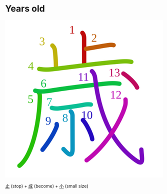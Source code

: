 # Years old
![歳](../kanji-colorize/6b73.svg)

[止](止.md) (stop) + [成](成.md) (become) + [小](小.md) (small size)